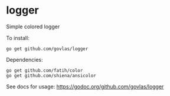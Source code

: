 # logger

Simple colored logger

To install:

    go get github.com/govlas/logger


Dependencies:

	go get github.com/fatih/color
	go get github.com/shiena/ansicolor

See docs for usage:
	https://godoc.org/github.com/govlas/logger